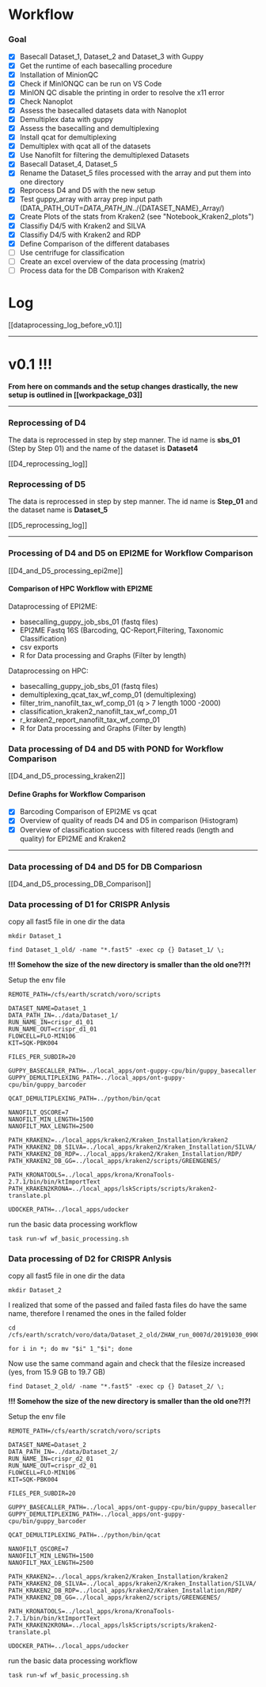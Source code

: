 # Workflow
### Goal
* [x] Basecall Dataset_1, Dataset_2 and Dataset_3 with Guppy
* [x] Get the runtime of each basecalling procedure
* [x] Installation of MinionQC
* [x] Check if MinIONQC can be run on VS Code
* [x] MinION QC disable the printing in order to resolve the x11 error
* [x] Check Nanoplot
* [x] Assess the basecalled datasets data with Nanoplot
* [x] Demultiplex data with guppy
* [x] Assess the basecalling and demultiplexing
* [x] Install qcat for demultiplexing
* [x] Demultiplex with qcat all of the datasets
* [x] Use Nanofilt for filtering the demultiplexed Datasets
* [x] Basecall Dataset_4, Dataset_5
* [x] Rename the Dataset_5 files processed with the array and put them into one directory
* [x] Reprocess D4 and D5 with the new setup
* [x] Test guppy_array with array prep input path (DATA\_PATH\_OUT=$DATA\_PATH\_IN../${DATASET\_NAME}\_Array/)
* [x] Create Plots of the stats from Kraken2 (see "Notebook_Kraken2_plots")
* [x] Classifiy D4/5 with Kraken2 and SILVA
* [x] Classifiy D4/5 with Kraken2 and RDP
* [x] Define Comparison of the different databases
* [ ] Use centrifuge for classification
* [ ] Create an excel overview of the data processing (matrix)
* [ ] Process data for the DB Comparison with Kraken2

# Log
[[dataprocessing_log_before_v0.1]]
___
# v0.1 !!!
**From here on commands and the setup changes drastically, the new setup is outlined in [[workpackage_03]]**
___
### Reprocessing of D4
The data is reprocessed in step by step manner. The id name is **sbs_01** (Step by Step 01) and the name of the dataset is **Dataset4**

[[D4_reprocessing_log]]

### Reprocessing of D5
The data is reprocessed in step by step manner. The id name is **Step_01** and the dataset name is **Dataset_5**

[[D5_reprocessing_log]]

___
### Processing of D4 and D5 on EPI2ME for Workflow Comparison

[[D4_and_D5_processing_epi2me]]

#### Comparison of HPC Workflow with EPI2ME

Dataprocessing of EPI2ME:
* basecalling_guppy_job_sbs_01 (fastq files)
* EPI2ME Fastq 16S (Barcoding, QC-Report,Filtering, Taxonomic Classification)
* csv exports
* R for Data processing and Graphs (Filter by length)

Dataprocessing on HPC:
* basecalling_guppy_job_sbs_01 (fastq files)
* demultiplexing_qcat_tax_wf_comp_01 (demultiplexing)
* filter_trim_nanofilt_tax_wf_comp_01 (q > 7 length 1000 -2000)
* classification_kraken2_nanofilt_tax_wf_comp_01
* r_kraken2_report_nanofilt_tax_wf_comp_01
* R for Data processing and Graphs (Filter by length)

### Data processing of D4 and D5 with POND for Workflow Comparison

[[D4_and_D5_processing_kraken2]]

#### Define Graphs for Workflow Comparison
* [x] Barcoding Comparison of EPI2ME vs qcat
* [x] Overview of quality of reads D4 and D5 in comparison (Histogram)
* [x] Overview of classification success with filtered reads (length and quality) for EPI2ME and Kraken2
___
### Data processing of D4 and D5 for DB Compariosn
[[D4_and_D5_processing_DB_Comparison]]

### Data processing of D1 for CRISPR Anlysis

copy all fast5 file in one dir the data

	mkdir Dataset_1

	find Dataset_1_old/ -name "*.fast5" -exec cp {} Dataset_1/ \;
	
**!!! Somehow the size of the new directory is smaller than the old one?!?!**
	
Setup the env file
```
REMOTE_PATH=/cfs/earth/scratch/voro/scripts

DATASET_NAME=Dataset_1
DATA_PATH_IN=../data/Dataset_1/
RUN_NAME_IN=crispr_d1_01
RUN_NAME_OUT=crispr_d1_01
FLOWCELL=FLO-MIN106
KIT=SQK-PBK004

FILES_PER_SUBDIR=20

GUPPY_BASECALLER_PATH=../local_apps/ont-guppy-cpu/bin/guppy_basecaller
GUPPY_DEMULTIPLEXING_PATH=../local_apps/ont-guppy-cpu/bin/guppy_barcoder

QCAT_DEMULTIPLEXING_PATH=../python/bin/qcat

NANOFILT_QSCORE=7
NANOFILT_MIN_LENGTH=1500
NANOFILT_MAX_LENGTH=2500

PATH_KRAKEN2=../local_apps/kraken2/Kraken_Installation/kraken2 
PATH_KRAKEN2_DB_SILVA=../local_apps/kraken2/Kraken_Installation/SILVA/
PATH_KRAKEN2_DB_RDP=../local_apps/kraken2/Kraken_Installation/RDP/
PATH_KRAKEN2_DB_GG=../local_apps/kraken2/scripts/GREENGENES/

PATH_KRONATOOLS=../local_apps/krona/KronaTools-2.7.1/bin/bin/ktImportText
PATH_KRAKEN2KRONA=../local_apps/lskScripts/scripts/kraken2-translate.pl

UDOCKER_PATH=../local_apps/udocker
```
	
run the basic data processing workflow

	task run-wf wf_basic_processing.sh

### Data processing of D2 for CRISPR Anlysis

copy all fast5 file in one dir the data

	mkdir Dataset_2
	
I realized that some of the passed and failed fasta files do have the same name, therefore I renamed the ones in the failed folder

	cd /cfs/earth/scratch/voro/data/Dataset_2_old/ZHAW_run_0007d/20191030_0900_MN19154_FAL53437_be571480/fast5_fail
	
	for i in *; do mv "$i" 1_"$i"; done
	
Now use the same command again and check that the filesize increased (yes, from 15.9 GB to 19.7 GB)

	find Dataset_2_old/ -name "*.fast5" -exec cp {} Dataset_2/ \;
	
**!!! Somehow the size of the new directory is smaller than the old one?!?!**
	
Setup the env file
```
REMOTE_PATH=/cfs/earth/scratch/voro/scripts

DATASET_NAME=Dataset_2
DATA_PATH_IN=../data/Dataset_2/
RUN_NAME_IN=crispr_d2_01
RUN_NAME_OUT=crispr_d2_01
FLOWCELL=FLO-MIN106
KIT=SQK-PBK004

FILES_PER_SUBDIR=20

GUPPY_BASECALLER_PATH=../local_apps/ont-guppy-cpu/bin/guppy_basecaller
GUPPY_DEMULTIPLEXING_PATH=../local_apps/ont-guppy-cpu/bin/guppy_barcoder

QCAT_DEMULTIPLEXING_PATH=../python/bin/qcat

NANOFILT_QSCORE=7
NANOFILT_MIN_LENGTH=1500
NANOFILT_MAX_LENGTH=2500

PATH_KRAKEN2=../local_apps/kraken2/Kraken_Installation/kraken2 
PATH_KRAKEN2_DB_SILVA=../local_apps/kraken2/Kraken_Installation/SILVA/
PATH_KRAKEN2_DB_RDP=../local_apps/kraken2/Kraken_Installation/RDP/
PATH_KRAKEN2_DB_GG=../local_apps/kraken2/scripts/GREENGENES/

PATH_KRONATOOLS=../local_apps/krona/KronaTools-2.7.1/bin/bin/ktImportText
PATH_KRAKEN2KRONA=../local_apps/lskScripts/scripts/kraken2-translate.pl

UDOCKER_PATH=../local_apps/udocker
```
	
run the basic data processing workflow

	task run-wf wf_basic_processing.sh


